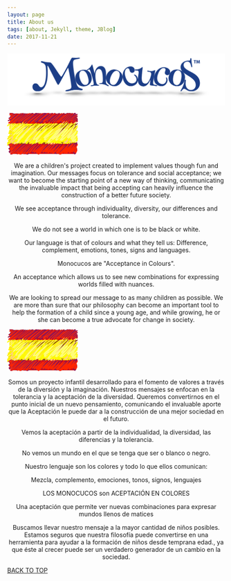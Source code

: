 ```yaml
---
layout: page
title: About us
tags: [about, Jekyll, theme, JBlog]
date: 2017-11-21
---
```


![Logo](../assets/img/logoBig.png)


![ENG](../assets/img/banderaesp.png)

<p align="center">
We are a children's project created to implement values though fun and imagination. Our messages focus on tolerance and social acceptance; we want to become the starting point of a new way of thinking, communicating the invaluable impact that being accepting can heavily influence the construction of a better future society.
</p>
<p align="center">
We see acceptance through individuality, diversity, our differences and tolerance.
</p>
<p align="center">
We do not see a world in which one is to be black or white.
</p>
<p align="center">
Our language is that of colours and what they tell us:
Difference, complement, emotions, tones, signs and languages.
</p>
<p align="center">
Monocucos are "Acceptance in Colours".
</p>
<p align="center">
An acceptance which allows us to see new combinations for expressing worlds filled with nuances.
</p>
<p align="center">
We are looking to  spread our message to as many children as possible. We are more than sure that our philosophy can become an important tool to help the formation of a child since a young age, and while growing, he or she can become a true advocate for change in society.
</p>
 
![ESP](../assets/img/banderaesp.png) 


<p align="center">
Somos un proyecto infantil desarrollado para el fomento de valores a través de la diversión y la imaginación. Nuestros mensajes se enfocan en la tolerancia y la aceptación de la diversidad.   Queremos convertirnos en el punto inicial de un nuevo pensamiento,  comunicando el invaluable aporte que la Aceptación le puede dar a la construcción de una mejor sociedad en el futuro.
</p>
<p align="center">
Vemos la aceptación a partir de la individualidad, la diversidad, las diferencias y la tolerancia.
</p>
<p align="center">
No vemos un mundo en el que se tenga que ser o blanco o negro.
</p>
<p align="center">
Nuestro lenguaje son los colores y todo lo que ellos comunican:
</p>
<p align="center">
Mezcla, complemento, emociones, tonos, signos, lenguajes
</p>

 
<p align="center">
LOS MONOCUCOS son ACEPTACIÓN EN COLORES
</p>

<p align="center">
Una aceptación que permite ver nuevas combinaciones para expresar mundos llenos de matices
</p>

<p align="center">
Buscamos llevar nuestro mensaje  a la mayor cantidad de niños posibles. Estamos seguros que nuestra filosofía puede convertirse en una herramienta para ayudar a la formación de niños desde temprana edad., ya que éste al crecer puede ser un verdadero generador de un cambio en la sociedad.
</p>  

  
  
<div markdown="0"><a href="#" class="btn btn-success">BACK TO TOP</a></div>
  
